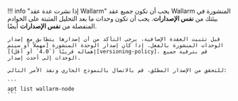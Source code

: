 !!! info "إذا نشرت عدة عقد Wallarm"
    يجب أن تكون جميع عقد Wallarm المنشورة في بيئتك من **نفس الإصدارات**. يجب أن تكون وحدات ما بعد التحليل المثبتة على الخوادم المنفصلة من **نفس الإصدارات** أيضًا.

    قبل تثبيت العقدة الإضافية، يرجى التأكد من أن إصدارها يتطابق مع إصدار الوحدات المنشورة بالفعل. إذا كان إصدار الوحدة المنشورة [مهملاً أو سيتم إهماله قريبًا (`4.0` أو أقل)][versioning-policy]، قم بترقية جميع الوحدات إلى أحدث إصدار.
    
    للتحقق من الإصدار المطلق، قم بالاتصال بالنموذج الجاري ونفذ الأمر التالي:

    ```
    apt list wallarm-node
    ```